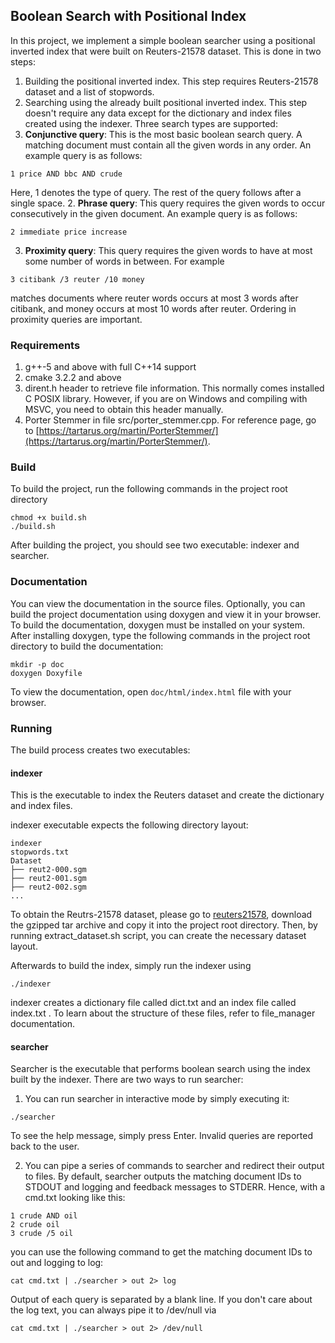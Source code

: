 ## Boolean Search with Positional Index
In this project, we implement a simple boolean searcher using a positional
inverted index that were built on Reuters-21578 dataset. This is done in two
steps:

1. Building the positional inverted index. This step requires Reuters-21578
dataset and a list of stopwords.
2. Searching using the already built positional inverted index. This step
doesn't require any data except for the dictionary and index files created using
the indexer. Three search types are supported:
  1. **Conjunctive query**: This is the most basic boolean search query. A
  matching document must contain all the given words in any order.
  An example query is as follows:
  ```
  1 price AND bbc AND crude
  ```
  Here, 1 denotes the type of query. The rest of the query follows after a
  single space.
  2. **Phrase query**: This query requires the given words to occur
  consecutively in the given document. An example query is as follows:
  ```
  2 immediate price increase
  ```
  3. **Proximity query**: This query requires the given words to have at most
  some number of words in between. For example
  ```
  3 citibank /3 reuter /10 money
  ```
  matches documents where reuter words occurs at most 3 words after citibank,
  and money occurs at most 10 words after reuter. Ordering in proximity queries
  are important.

### Requirements
1. g++-5 and above with full C++14 support
2. cmake 3.2.2 and above
3. dirent.h header to retrieve file information. This normally comes installed
C POSIX library. However, if you are on Windows and compiling with MSVC,
you need to obtain this header manually.
4. Porter Stemmer in file src/porter\_stemmer.cpp. For reference page, go to
[https://tartarus.org/martin/PorterStemmer/](https://tartarus.org/martin/PorterStemmer/).

### Build
To build the project, run the following commands in the project root directory

```
chmod +x build.sh
./build.sh
```

After building the project, you should see two executable: indexer and searcher.

### Documentation
You can view the documentation in the source files. Optionally, you can build
the project documentation using doxygen and view it in your browser. To build the
documentation, doxygen must be installed on your system. After installing doxygen,
type the following commands in the project root directory to build the documentation:

```
mkdir -p doc
doxygen Doxyfile
```

To view the documentation, open ```doc/html/index.html``` file with your
browser.

### Running
The build process creates two executables:

#### indexer
This is the executable to index the Reuters dataset and create the dictionary
and index files.

indexer executable expects the following directory layout:

```
indexer
stopwords.txt
Dataset
├── reut2-000.sgm
├── reut2-001.sgm
├── reut2-002.sgm
...
```

To obtain the Reutrs-21578 dataset, please go to
[reuters21578](http://www.daviddlewis.com/resources/testcollections/reuters21578/),
download the gzipped tar archive and copy it into the project root directory.
Then, by running extract\_dataset.sh script, you can create the necessary
dataset layout.

Afterwards to build the index, simply run the indexer using
```
./indexer
```

indexer creates a dictionary file called dict.txt and an index file called
index.txt . To learn about the structure of these files, refer to file\_manager
documentation.

#### searcher
Searcher is the executable that performs boolean search using the index built
by the indexer. There are two ways to run searcher:

1. You can run searcher in interactive mode by simply executing it:
```
./searcher
```
To see the help message, simply press Enter. Invalid queries are reported back
to the user.

2. You can pipe a series of commands to searcher and redirect their output to
files. By default, searcher outputs the matching document IDs to STDOUT and
logging and feedback messages to STDERR. Hence, with a cmd.txt looking like this:

```
1 crude AND oil
2 crude oil
3 crude /5 oil
```

you can use the following command to get the matching document IDs to out and
logging to log:

```
cat cmd.txt | ./searcher > out 2> log
```

Output of each query is separated by a blank line. If you don't care about the
log text, you can always pipe it to /dev/null via

```
cat cmd.txt | ./searcher > out 2> /dev/null
```

